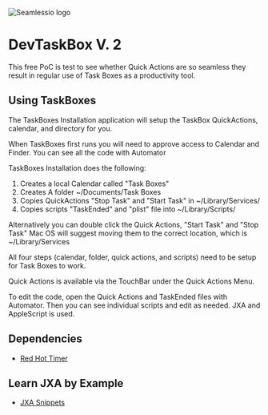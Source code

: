![Seamlessio logo](https://i.ibb.co/tMH5BYP/logo-with-name.png)

# DevTaskBox V. 2

This free PoC is test to see whether Quick Actions are so seamless they result in regular use of Task Boxes as a productivity tool. 

## Using TaskBoxes

The TaskBoxes Installation application will setup the TaskBox QuickActions, calendar, and directory for you. 

When TaskBoxes first runs you will need to approve access to Calendar and Finder. You can see all the code with Automator

TaskBoxes Installation does the following:

1. Creates a local Calendar called "Task Boxes"
2. Creates A folder ~/Documents/Task Boxes
3. Copies QuickActions "Stop Task" and "Start Task" in ~/Library/Services/
4. Copies scripts "TaskEnded" and "plist" file into ~/Library/Scripts/

Alternatively you can double click the Quick Actions, "Start Task" and "Stop Task" Mac OS will suggest moving them to the correct location, which is ~/Library/Services

All four steps (calendar, folder, quick actions, and scripts) need to be setup for Task Boxes to work. 

Quick Actions is available via the TouchBar under the Quick Actions Menu. 

To edit the code, open the Quick Actions and TaskEnded files with Automator. Then you can see individual scripts and edit as needed. JXA and AppleScript is used. 


## Dependencies

* [Red Hot Timer](https://apps.apple.com/dk/app/red-hot-timer/id929960914?mt=12)

## Learn JXA by Example

* [JXA Snippets](https://github.com/SeamlessIO/JXA-Snippets)


